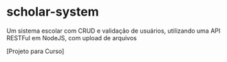 # scholar-system
Um sistema escolar com CRUD e validação de usuários, utilizando uma API RESTFul em NodeJS, com upload de arquivos

[Projeto para Curso]
